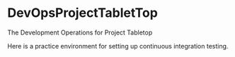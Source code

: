 # DevOpsProjectTabletTop
The Development Operations for Project Tabletop

Here is a practice environment for setting up continuous integration testing.
